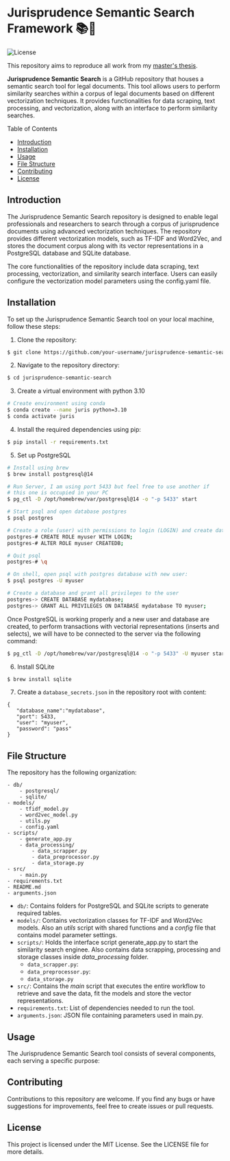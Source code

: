 # Jurisprudence Semantic Search Framework 📚🔦

![License](https://img.shields.io/badge/license-MIT-blue.svg)

This repository aims to reproduce all work from my [master's thesis](https://drive.google.com/file/d/17ZPYt94DdkMGd2I7hXkwi6o6qnQ9B0aa/view?usp=sharing).

**Jurisprudence Semantic Search** is a GitHub repository that houses a semantic search tool for legal documents. This tool allows users to perform similarity searches within a corpus of legal documents based on different vectorization techniques. It provides functionalities for data scraping, text processing, and vectorization, along with an interface to perform similarity searches.

Table of Contents

- [Introduction](#introduction)
- [Installation](#installation)
- [Usage](#usage)
- [File Structure](#file-structure)
- [Contributing](#contributing)
- [License](#license)

## Introduction

The Jurisprudence Semantic Search repository is designed to enable legal professionals and researchers to search through a corpus of jurisprudence documents using advanced vectorization techniques. The repository provides different vectorization models, such as TF-IDF and Word2Vec, and stores the document corpus along with its vector representations in a PostgreSQL database and SQLite database.

The core functionalities of the repository include data scraping, text processing, vectorization, and similarity search interface. Users can easily configure the vectorization model parameters using the config.yaml file.

## Installation

To set up the Jurisprudence Semantic Search tool on your local machine, follow these steps:

1. Clone the repository:

````bash
$ git clone https://github.com/your-username/jurisprudence-semantic-search.git
````

2. Navigate to the repository directory:

````bash
$ cd jurisprudence-semantic-search
````

3. Create a virtual environment with python 3.10

````bash
# Create environment using conda
$ conda create --name juris python=3.10
$ conda activate juris
````

4. Install the required dependencies using pip:

````bash
$ pip install -r requirements.txt
````

5. Set up PostgreSQL

````bash
# Install using brew
$ brew install postgresql@14

# Run Server, I am using port 5433 but feel free to use another if
# this one is occupied in your PC
$ pg_ctl -D /opt/homebrew/var/postgresql@14 -o "-p 5433" start

# Start psql and open database postgres
$ psql postgres

# Create a role (user) with permissions to login (LOGIN) and create databases (CREATEDB)
postgres-# CREATE ROLE myuser WITH LOGIN;
postgres-# ALTER ROLE myuser CREATEDB;

# Quit psql
postgres-# \q

# On shell, open psql with postgres database with new user:
$ psql postgres -U myuser

# Create a database and grant all privileges to the user
postgres-> CREATE DATABASE mydatabase;
postgres-> GRANT ALL PRIVILEGES ON DATABASE mydatabase TO myuser;
````

Once PostgreSQL is working properly and a new user and database are created, to perform transactions with vectorial representations (inserts and selects), we will have to be connected to the server via the following command:

````bash
$ pg_ctl -D /opt/homebrew/var/postgresql@14 -o "-p 5433" -U myuser start
````

6. Install SQLite

````bash
$ brew install sqlite
````

7. Create a `database_secrets.json` in the repository root with content:

````
{
   "database_name":"mydatabase",
   "port": 5433,
   "user": "myuser",
   "password": "pass"
}
````

## File Structure

The repository has the following organization:

````
- db/
    - postgresql/
    - sqlite/
- models/
    - tfidf_model.py
    - word2vec_model.py
    - utils.py
    - config.yaml
- scripts/
    - generate_app.py
    - data_processing/
        - data_scrapper.py
        - data_preprocessor.py
        - data_storage.py
- src/
    - main.py
- requirements.txt
- README.md
- arguments.json
````

- `db/`: Contains folders for PostgreSQL and SQLite scripts to generate required tables.
- `models/`: Contains vectorization classes for TF-IDF and Word2Vec models. Also an _utils_ script with shared functions and a _config_ file that contains model parameter settings.
- `scripts/`: Holds the interface script generate_app.py to start the similarity search enginee. Also contains data scrapping, processing and storage classes inside _data_processing_ folder.
   - `data_scrapper.py`: 
   - `data_preprocessor.py`:
   - `data_storage.py`
- `src/`: Contains the _main_ script that executes the entire workflow to retrieve and save the data, fit the models and store the vector representations.
- `requirements.txt`: List of dependencies needed to run the tool.
- `arguments.json`: JSON file containing parameters used in main.py.


## Usage

The Jurisprudence Semantic Search tool consists of several components, each serving a specific purpose:


## Contributing

Contributions to this repository are welcome. If you find any bugs or have suggestions for improvements, feel free to create issues or pull requests.

## License

This project is licensed under the MIT License. See the LICENSE file for more details.
